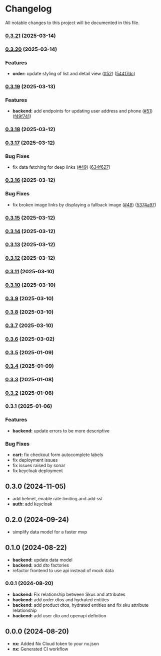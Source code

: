 # Changelog

All notable changes to this project will be documented in this file.

### [0.3.21](https://github.com/christian-wandling/demo-shop-public/compare/v0.3.20...v0.3.21) (2025-03-14)

### [0.3.20](https://github.com/christian-wandling/demo-shop-public/compare/v0.3.19...v0.3.20) (2025-03-14)


### Features

* **order:** update styling of list and detail view ([#52](https://github.com/christian-wandling/demo-shop-public/issues/52)) ([54417dc](https://github.com/christian-wandling/demo-shop-public/commit/54417dc5fb4716daa25c31e6f7844705814e46d4))

### [0.3.19](https://github.com/christian-wandling/demo-shop-public/compare/v0.3.18...v0.3.19) (2025-03-13)


### Features

* **backend:** add endpoints for updating user address and phone ([#51](https://github.com/christian-wandling/demo-shop-public/issues/51)) ([f49f741](https://github.com/christian-wandling/demo-shop-public/commit/f49f741b9d69994c2a31f9a32e0fb2b72a5d96fd))

### [0.3.18](https://github.com/christian-wandling/demo-shop-public/compare/v0.3.17...v0.3.18) (2025-03-12)

### [0.3.17](https://github.com/christian-wandling/demo-shop-public/compare/v0.3.16...v0.3.17) (2025-03-12)


### Bug Fixes

* fix data fetching for deep links ([#49](https://github.com/christian-wandling/demo-shop-public/issues/49)) ([634f627](https://github.com/christian-wandling/demo-shop-public/commit/634f627e38c4a5c34908f469bcf1d8dd54f6e541))

### [0.3.16](https://github.com/christian-wandling/demo-shop-public/compare/v0.3.15...v0.3.16) (2025-03-12)


### Bug Fixes

* fix broken image links by displaying a fallback image ([#48](https://github.com/christian-wandling/demo-shop-public/issues/48)) ([5374a97](https://github.com/christian-wandling/demo-shop-public/commit/5374a97869b50acdfd28d70f405578b9b34a7c70))

### [0.3.15](https://github.com/christian-wandling/demo-shop-public/compare/v0.3.13...v0.3.15) (2025-03-12)

### [0.3.14](https://github.com/christian-wandling/demo-shop-public/compare/v0.3.13...v0.3.14) (2025-03-12)

### [0.3.13](https://github.com/christian-wandling/demo-shop-public/compare/v0.3.12...v0.3.13) (2025-03-12)

### [0.3.12](https://github.com/christian-wandling/demo-shop-public/compare/v0.3.11...v0.3.12) (2025-03-12)

### [0.3.11](https://github.com/christian-wandling/demo-shop-public/compare/v0.3.10...v0.3.11) (2025-03-10)

### [0.3.10](https://github.com/christian-wandling/demo-shop-public/compare/v0.3.9...v0.3.10) (2025-03-10)

### [0.3.9](https://github.com/christian-wandling/demo-shop-public/compare/v0.3.8...v0.3.9) (2025-03-10)

### [0.3.8](https://github.com/christian-wandling/demo-shop-public/compare/v0.3.7...v0.3.8) (2025-03-10)

### [0.3.7](https://github.com/christian-wandling/demo-shop-public/compare/v0.3.6...v0.3.7) (2025-03-10)

### [0.3.6](https://github.com/christian-wandling/demo-shop-public/compare/v0.3.5...v0.3.6) (2025-03-02)

### [0.3.5](https://github.com/christian-wandling/demo-shop-public/compare/v0.3.4...v0.3.5) (2025-01-09)

### [0.3.4](https://github.com/christian-wandling/demo-shop-public/compare/v0.3.3...v0.3.4) (2025-01-09)

### [0.3.3](https://github.com/christian-wandling/demo-shop-public/compare/v0.3.2...v0.3.3) (2025-01-08)

### [0.3.2](https://github.com/christian-wandling/demo-shop-public/compare/v0.3.1...v0.3.2) (2025-01-06)

### 0.3.1 (2025-01-06)

### Features

- **backend:** update errors to be more descriptive

### Bug Fixes

- **cart:** fix checkout form autocomplete labels
- fix deployment issues
- fix issues raised by sonar
- fix keycloak deployment

## 0.3.0 (2024-11-05)

- add helmet, enable rate limiting and add ssl
- **auth:** add keycloak

## 0.2.0 (2024-09-24)

- simplify data model for a faster mvp

## 0.1.0 (2024-08-22)

- **backend:** update data model
- **backend:** add dto factories
- refactor frontend to use api instead of mock data

### 0.0.1 (2024-08-20)

- **backend:** Fix relationship between Skus and attributes
- **backend:** add order dtos and hydrated entities
- **backend:** add product dtos, hydrated entities and fix sku attribute relationship
- **backend:** add user dto and openapi defintion

## 0.0.0 (2024-08-20)

- **nx:** Added Nx Cloud token to your nx.json
- **nx:** Generated CI workflow
